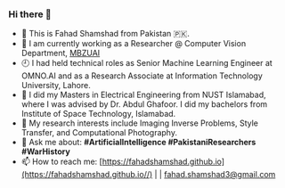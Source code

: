 ### Hi there 👋

<!--
**fahadshamshad/fahadshamshad** is a ✨ _special_ ✨ repository because its `README.md` (this file) appears on your GitHub profile.

-->

- 📍 This is Fahad Shamshad from Pakistan :pakistan:.
- 🔭 I am currently working as a Researcher @ Computer Vision Department, [MBZUAI](https://mbzuai.ac.ae/)
- 🕘 I had held technical roles as Senior Machine Learning Engineer at OMNO.AI and as a Research Associate at Information Technology University, Lahore.
- 🥇 I did my Masters in Electrical Engineering from NUST Islamabad, where I was advised by Dr. Abdul Ghafoor. I did my bachelors from Institute of Space Technology, Islamabad.
- 🌱 My research interests include Imaging Inverse Problems, Style Transfer, and Computational Photography.
- 💬 Ask me about: **#ArtificialIntelligence #PakistaniResearchers #WarHistory**
- 📫 How to reach me: [https://fahadshamshad.github.io](https://fahadshamshad.github.io//) | | fahad.shamshad3@gmail.com

